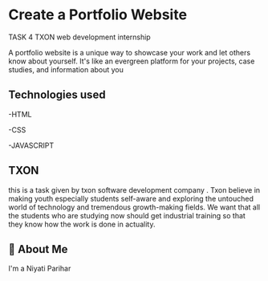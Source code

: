 
#   Create a Portfolio Website
TASK 4  TXON web development internship    


  A portfolio website is a unique way to showcase your work and let others know about yourself. It's like an evergreen platform for your projects, case studies, and information about you


## Technologies used
-HTML

-CSS

-JAVASCRIPT
 

## TXON

this is a task given by txon software development company .
Txon believe in making youth especially students  self-aware and exploring the untouched world of technology and tremendous growth-making fields. We want that all the students who are studying now should get industrial training so that they know how the work is done in actuality.
## 🚀 About Me
I'm a Niyati Parihar

